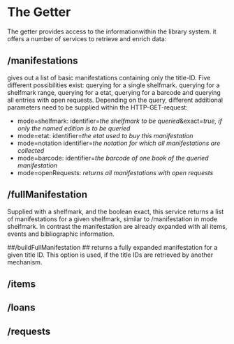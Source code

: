 # The Getter #

The getter provides access to the informationwithin the library system. it offers a number of services to retrieve and enrich data:

## /manifestations ##
gives out a list of basic manifestations containing only the title-ID. Five different possibilities exist: querying for a single shelfmark. querying for a shelfmark range, querying for a etat, querying for a barcode and querying all entries with open requests. Depending on the query, different additional parameters need to be supplied within the HTTP-GET-request:
 
- mode=shelfmark: identifier=*the shelfmark to be queried*&exact=*true, if only the named edition is to be queried*
- mode=etat: identifier=*the etat used to buy this manifestation*
- mode=notation identifier=*the notation for which all manifestations are collected*
- mode=barcode: identifier=*the barcode of one book of the queried manifestation*
- mode=openRequests: *returns all manifestations with open requests*

## /fullManifestation ##
Supplied with a shelfmark, and the boolean exact, this service returns a list of manifestations for a given shelfmark, similar to /manifestation in mode shelfmark. In contrast the manifestation are already expanded with all items, events and bibliographic information. 

##/buildFullManifestation ##
returns a fully expanded manifestation for a given title ID. This option is used, if the title IDs are retrieved by another mechanism.

## /items ##

## /loans ###

## /requests ##